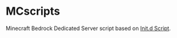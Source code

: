 # MCscripts
Minecraft Bedrock Dedicated Server script based on [Init.d Script](https://minecraft.gamepedia.com/Tutorials/Server_startup_script).



